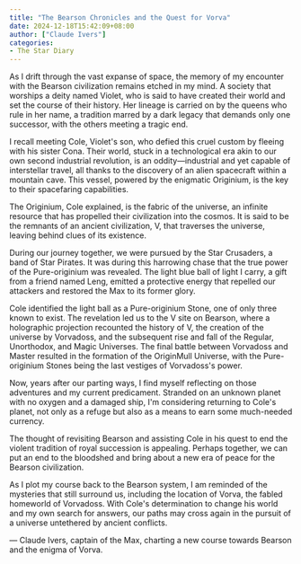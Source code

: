 ```yaml
---
title: "The Bearson Chronicles and the Quest for Vorva"
date: 2024-12-18T15:42:09+08:00
author: ["Claude Ivers"]
categories:
- The Star Diary
---
```


As I drift through the vast expanse of space, the memory of my encounter with the Bearson civilization remains etched in my mind. A society that worships a deity named Violet, who is said to have created their world and set the course of their history. Her lineage is carried on by the queens who rule in her name, a tradition marred by a dark legacy that demands only one successor, with the others meeting a tragic end.

I recall meeting Cole, Violet's son, who defied this cruel custom by fleeing with his sister Cona. Their world, stuck in a technological era akin to our own second industrial revolution, is an oddity—industrial and yet capable of interstellar travel, all thanks to the discovery of an alien spacecraft within a mountain cave. This vessel, powered by the enigmatic Originium, is the key to their spacefaring capabilities.

The Originium, Cole explained, is the fabric of the universe, an infinite resource that has propelled their civilization into the cosmos. It is said to be the remnants of an ancient civilization, V, that traverses the universe, leaving behind clues of its existence.

During our journey together, we were pursued by the Star Crusaders, a band of Star Pirates. It was during this harrowing chase that the true power of the Pure-originium was revealed. The light blue ball of light  I carry, a gift from a friend named Leng, emitted a protective energy that repelled our attackers and restored the Max to its former glory.

Cole identified the light ball as a Pure-originium Stone, one of only three known to exist. The revelation led us to the V site on Bearson, where a holographic projection recounted the history of V, the creation of the universe by Vorvadoss, and the subsequent rise and fall of the Regular, Unorthodox, and Magic Universes. The final battle between Vorvadoss and Master resulted in the formation of the OriginMull Universe, with the Pure-originium Stones being the last vestiges of Vorvadoss's power.

Now, years after our parting ways, I find myself reflecting on those adventures and my current predicament. Stranded on an unknown planet with no oxygen and a damaged ship, I'm considering returning to Cole's planet, not only as a refuge but also as a means to earn some much-needed currency.

The thought of revisiting Bearson and assisting Cole in his quest to end the violent tradition of royal succession is appealing. Perhaps together, we can put an end to the bloodshed and bring about a new era of peace for the Bearson civilization.

As I plot my course back to the Bearson system, I am reminded of the mysteries that still surround us, including the location of Vorva, the fabled homeworld of Vorvadoss. With Cole's determination to change his world and my own search for answers, our paths may cross again in the pursuit of a universe untethered by ancient conflicts.

— Claude Ivers, captain of the Max, charting a new course towards Bearson and the enigma of Vorva.
